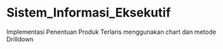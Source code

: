 # Sistem_Informasi_Eksekutif
Implementasi Penentuan Produk Terlaris menggunakan chart dan metode Drilldown
